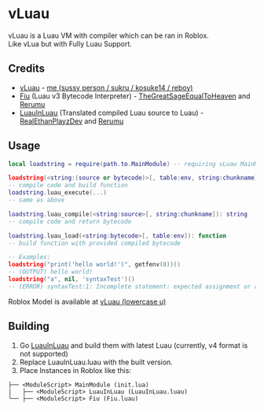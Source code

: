# vLuau
vLuau is a Luau VM with compiler which can be ran in Roblox.<br>
Like vLua but with Fully Luau Support.
## Credits
- [vLuau](https://github.com/kosuke14/vLuau) - [me (sussy person / sukru / kosuke14 / reboy)](https://github.com/kosuke14)
- [Fiu](https://github.com/TheGreatSageEqualToHeaven/Fiu) (Luau v3 Bytecode Interpreter) - [TheGreatSageEqualToHeaven](https://github.com/TheGreatSageEqualToHeaven) and [Rerumu](https://github.com/Rerumu)
- [LuauInLuau](https://github.com/RealEthanPlayzDev/LuauInLuau) (Translated compiled Luau source to Luau) - [RealEthanPlayzDev](https://github.com/RealEthanPlayzDev) and [Rerumu](https://github.com/Rerumu)
## Usage
```lua
local loadstring = require(path.to.MainModule) -- requiring vLuau MainModule

loadstring(<string:(source or bytecode)>[, table:env, string:chunkname]): function
-- compile code and build function
loadstring.luau_execute(...)
-- same as above

loadstring.luau_compile(<string:source>[, string:chunkname]): string
-- compile code and return bytecode

loadstring.luau_load(<string:bytecode>[, table:env]): function
-- build function with provided compiled bytecode

-- Examples:
loadstring("print('hello world!')", getfenv(0))()
-- (OUTPUT) hello world!
loadstring("a", nil, 'syntaxTest')()
-- (ERROR) syntaxTest:1: Incomplete statement: expected assignment or a function call
```
Roblox Model is available at [vLuau (lowercase u)](https://www.roblox.com/library/14382140693)
## Building
1. Go [LuauInLuau](https://github.com/RealEthanPlayzDev/LuauInLuau) and build them with latest Luau (currently, v4 format is not supported)
2. Replace LuauInLuau.luau with the built version.
3. Place Instances in Roblox like this:
```
├── <ModuleScript> MainModule (init.lua)
|   ├── <ModuleScript> LuauInLuau (LuauInLuau.luau)
└── ├── <ModuleScript> Fiu (Fiu.luau)
```
